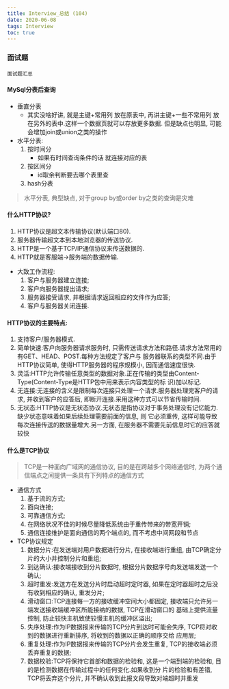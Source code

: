 ```yaml
---
title: Interview_总结 (104)
date: 2020-06-08
tags: Interview
toc: true
---
```


### 面试题
    面试题汇总

<!-- more -->

#### MySql分表后查询
- 垂直分表
    * 其实没啥好讲, 就是主键+常用列 放在原表中, 再讲主键+一些不常用列 放在另外的表中.这样一个数据⻚就可以存放更多数据. 但是缺点也明显, 可能会增加join或union之类的操作
- 水平分表:
    1. 按时间分
        * 如果有时间查询条件的话 就连接对应的表
    2. 按区间分
        * id取余判断要去哪个表里查
    3. hash分表
> 水平分表, 典型缺点, 对于group by或order by之类的查询是灾难

#### 什么HTTP协议?
1. HTTP协议是超文本传输协议(默认端口80).
2. 服务器传输超文本到本地浏览器的传送协议.
3. HTTP是一个基于TCP/IP通信协议来传送数据的.
4. HTTP就是客服端→服务端的数据传输.
- 大致工作流程:
    1. 客户与服务器建立连接;
    2. 客户向服务器提出请求;
    3. 服务器接受请求, 并根据请求返回相应的文件作为应答;
    4. 客户与服务器关闭连接.

#### HTTP协议的主要特点:
1. 支持客户/服务器模式. 
2. 简单快速:客户向服务器请求服务时, 只需传送请求方法和路径.请求方法常用的有GET、HEAD、POST.每种方法规定了客户与 服务器联系的类型不同.由于HTTP协议简单, 使得HTTP服务器的程序规模小, 因而通信速度很快. 
3. 灵活:HTTP允许传输任意类型的数据对象.正在传输的类型由Content-Type(Content-Type是HTTP包中用来表示内容类型的标 识)加以标记. 
4. 无连接:无连接的含义是限制每次连接只处理一个请求.服务器处理完客户的请求, 并收到客户的应答后, 即断开连接.采用这种方式可以节省传输时间. 
5. 无状态:HTTP协议是无状态协议.无状态是指协议对于事务处理没有记忆能力.缺少状态意味着如果后续处理需要前面的信息, 则 它必须重传, 这样可能导致每次连接传送的数据量增大.另一方面, 在服务器不需要先前信息时它的应答就较快

#### 什么是TCP协议
> TCP是一种面向广域网的通信协议, 目的是在跨越多个网络通信时, 为两个通信端点之间提供一条具有下列特点的通信方式
- 通信方式
    1. 基于流的方式;
    2. 面向连接;
    3. 可靠通信方式;
    4. 在网络状况不佳的时候尽量降低系统由于重传带来的带宽开销; 
    5. 通信连接维护是面向通信的两个端点的, 而不考虑中间网段和节点
- TCP协议规定
    1. 数据分片:在发送端对用户数据进行分片, 在接收端进行重组, 由TCP确定分片的大小并控制分片和重组; 
    2. 到达确认:接收端接收到分片数据时, 根据分片数据序号向发送端发送一个确认; 
    3. 超时重发:发送方在发送分片时启动超时定时器, 如果在定时器超时之后没有收到相应的确认, 重发分片; 
    4. 滑动窗口:TCP连接每一方的接收缓冲空间大小都固定, 接收端只允许另一端发送接收端缓冲区所能接纳的数据, TCP在滑动窗口的 基础上提供流量控制, 防止较快主机致使较慢主机的缓冲区溢出; 
    5. 失序处理:作为IP数据报来传输的TCP分片到达时可能会失序, TCP将对收到的数据进行重新排序, 将收到的数据以正确的顺序交给 应用层;
    6. 重复处理:作为IP数据报来传输的TCP分片会发生重复, TCP的接收端必须丢弃重复的数据; 
    7. 数据校验:TCP将保持它首部和数据的检验和, 这是一个端到端的检验和, 目的是检测数据在传输过程中的任何变化.如果收到分 片的检验和有差错, TCP将丢弃这个分片, 并不确认收到此报文段导致对端超时并重发


